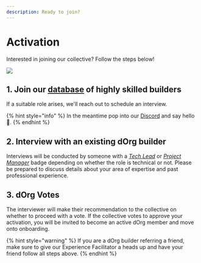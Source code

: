 ```yaml
---
description: Ready to join?
---
```


# Activation

Interested in joining our collective? Follow the steps below!

![](../.gitbook/assets/plant2.gif)

## 1. Join our [database](https://airtable.com/shr0eQZfACL3Yarac) of highly skilled builders

If a suitable role arises, we'll reach out to schedule an interview.

{% hint style="info" %}
In the meantime pop into our [Discord](https://discord.com/invite/6Kujmad) and say hello 👋.
{% endhint %}

## 2. Interview with an existing dOrg builder

Interviews will be conducted by someone with a [_Tech Lead_](../workflows/tech-lead.md) or [_Project Manager_](../workflows/project-manager.md) badge depending on whether the role is technical or not. Please be prepared to discuss details about your area of expertise and past professional experience.

## 3. dOrg Votes

The interviewer will make their recommendation to the collective on whether to proceed with a vote. If the collective votes to approve your activation, you will be invited to become an active dOrg member and move onto onboarding.

{% hint style="warning" %}
If you are a dOrg builder referring a friend, make sure to give our Experience Facilitator a heads up and have your friend follow all steps above.
{% endhint %}

